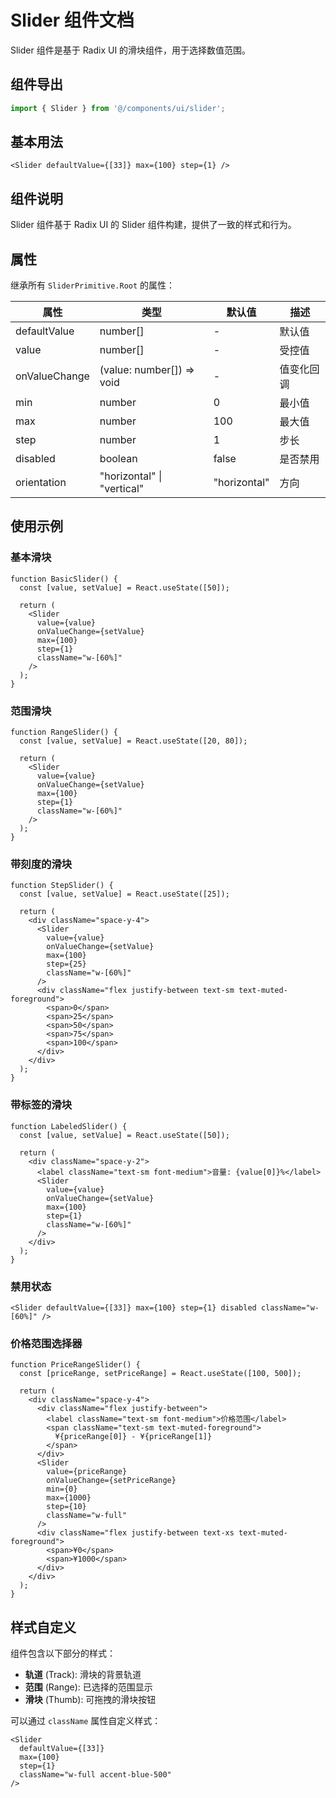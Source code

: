 # Slider 组件文档

Slider 组件是基于 Radix UI 的滑块组件，用于选择数值范围。

## 组件导出

```typescript
import { Slider } from '@/components/ui/slider';
```

## 基本用法

```tsx
<Slider defaultValue={[33]} max={100} step={1} />
```

## 组件说明

Slider 组件基于 Radix UI 的 Slider 组件构建，提供了一致的样式和行为。

## 属性

继承所有 `SliderPrimitive.Root` 的属性：

| 属性          | 类型                       | 默认值       | 描述       |
| ------------- | -------------------------- | ------------ | ---------- |
| defaultValue  | number[]                   | -            | 默认值     |
| value         | number[]                   | -            | 受控值     |
| onValueChange | (value: number[]) => void  | -            | 值变化回调 |
| min           | number                     | 0            | 最小值     |
| max           | number                     | 100          | 最大值     |
| step          | number                     | 1            | 步长       |
| disabled      | boolean                    | false        | 是否禁用   |
| orientation   | "horizontal" \| "vertical" | "horizontal" | 方向       |

## 使用示例

### 基本滑块

```tsx
function BasicSlider() {
  const [value, setValue] = React.useState([50]);

  return (
    <Slider
      value={value}
      onValueChange={setValue}
      max={100}
      step={1}
      className="w-[60%]"
    />
  );
}
```

### 范围滑块

```tsx
function RangeSlider() {
  const [value, setValue] = React.useState([20, 80]);

  return (
    <Slider
      value={value}
      onValueChange={setValue}
      max={100}
      step={1}
      className="w-[60%]"
    />
  );
}
```

### 带刻度的滑块

```tsx
function StepSlider() {
  const [value, setValue] = React.useState([25]);

  return (
    <div className="space-y-4">
      <Slider
        value={value}
        onValueChange={setValue}
        max={100}
        step={25}
        className="w-[60%]"
      />
      <div className="flex justify-between text-sm text-muted-foreground">
        <span>0</span>
        <span>25</span>
        <span>50</span>
        <span>75</span>
        <span>100</span>
      </div>
    </div>
  );
}
```

### 带标签的滑块

```tsx
function LabeledSlider() {
  const [value, setValue] = React.useState([50]);

  return (
    <div className="space-y-2">
      <label className="text-sm font-medium">音量: {value[0]}%</label>
      <Slider
        value={value}
        onValueChange={setValue}
        max={100}
        step={1}
        className="w-[60%]"
      />
    </div>
  );
}
```

### 禁用状态

```tsx
<Slider defaultValue={[33]} max={100} step={1} disabled className="w-[60%]" />
```

### 价格范围选择器

```tsx
function PriceRangeSlider() {
  const [priceRange, setPriceRange] = React.useState([100, 500]);

  return (
    <div className="space-y-4">
      <div className="flex justify-between">
        <label className="text-sm font-medium">价格范围</label>
        <span className="text-sm text-muted-foreground">
          ¥{priceRange[0]} - ¥{priceRange[1]}
        </span>
      </div>
      <Slider
        value={priceRange}
        onValueChange={setPriceRange}
        min={0}
        max={1000}
        step={10}
        className="w-full"
      />
      <div className="flex justify-between text-xs text-muted-foreground">
        <span>¥0</span>
        <span>¥1000</span>
      </div>
    </div>
  );
}
```

## 样式自定义

组件包含以下部分的样式：

- **轨道** (Track): 滑块的背景轨道
- **范围** (Range): 已选择的范围显示
- **滑块** (Thumb): 可拖拽的滑块按钮

可以通过 `className` 属性自定义样式：

```tsx
<Slider
  defaultValue={[33]}
  max={100}
  step={1}
  className="w-full accent-blue-500"
/>
```
